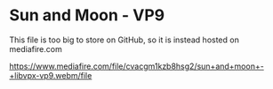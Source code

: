 # Sun and Moon - VP9
This file is too big to store on GitHub, so it is instead hosted on mediafire.com

https://www.mediafire.com/file/cvacgm1kzb8hsg2/sun+and+moon+-+libvpx-vp9.webm/file